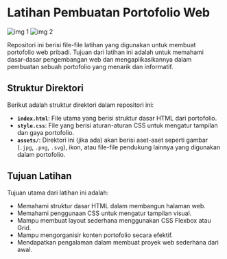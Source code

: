 # Latihan Pembuatan Portofolio Web

![img 1](assets/docs/snapshoot1.png)
![img 2](assets/docs/snapshoot2.png)

Repositori ini berisi file-file latihan yang digunakan untuk membuat portofolio web pribadi. Tujuan dari latihan ini adalah untuk memahami dasar-dasar pengembangan web dan mengaplikasikannya dalam pembuatan sebuah portofolio yang menarik dan informatif.

## Struktur Direktori

Berikut adalah struktur direktori dalam repositori ini:

- **`index.html`**: File utama yang berisi struktur dasar HTML dari portofolio.
- **`style.css`**: File yang berisi aturan-aturan CSS untuk mengatur tampilan dan gaya portofolio.
- **`assets/`**: Direktori ini (jika ada) akan berisi aset-aset seperti gambar (`.jpg`, `.png`, `.svg`), ikon, atau file-file pendukung lainnya yang digunakan dalam portofolio.

## Tujuan Latihan

Tujuan utama dari latihan ini adalah:

- Memahami struktur dasar HTML dalam membangun halaman web.
- Memahami penggunaan CSS untuk mengatur tampilan visual.
- Mampu membuat layout sederhana menggunakan CSS Flexbox atau Grid.
- Mampu mengorganisir konten portofolio secara efektif.
- Mendapatkan pengalaman dalam membuat proyek web sederhana dari awal.
